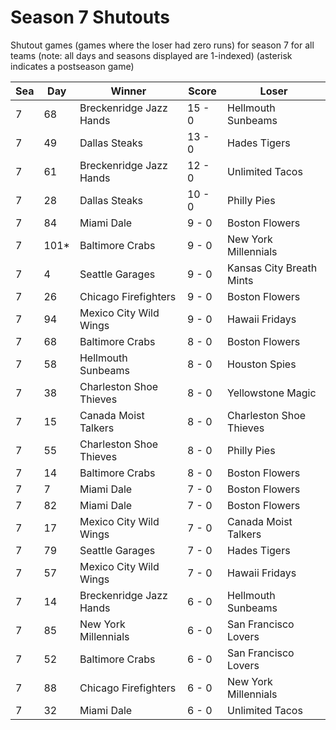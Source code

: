 # Season 7 Shutouts



Shutout games (games where the loser had zero runs) for season 7 for all teams (note: all days and seasons displayed are 1-indexed) (asterisk indicates a postseason game)


| Sea | Day | Winner | Score | Loser | 
| ------ |------ |------ |------ |------ |
| 7 | 68 | Breckenridge Jazz Hands | 15 - 0 | Hellmouth Sunbeams | 
| 7 | 49 | Dallas Steaks | 13 - 0 | Hades Tigers | 
| 7 | 61 | Breckenridge Jazz Hands | 12 - 0 | Unlimited Tacos | 
| 7 | 28 | Dallas Steaks | 10 - 0 | Philly Pies | 
| 7 | 84 | Miami Dale | 9 - 0 | Boston Flowers | 
| 7 | 101* | Baltimore Crabs | 9 - 0 | New York Millennials | 
| 7 | 4 | Seattle Garages | 9 - 0 | Kansas City Breath Mints | 
| 7 | 26 | Chicago Firefighters | 9 - 0 | Boston Flowers | 
| 7 | 94 | Mexico City Wild Wings | 9 - 0 | Hawaii Fridays | 
| 7 | 68 | Baltimore Crabs | 8 - 0 | Boston Flowers | 
| 7 | 58 | Hellmouth Sunbeams | 8 - 0 | Houston Spies | 
| 7 | 38 | Charleston Shoe Thieves | 8 - 0 | Yellowstone Magic | 
| 7 | 15 | Canada Moist Talkers | 8 - 0 | Charleston Shoe Thieves | 
| 7 | 55 | Charleston Shoe Thieves | 8 - 0 | Philly Pies | 
| 7 | 14 | Baltimore Crabs | 8 - 0 | Boston Flowers | 
| 7 | 7 | Miami Dale | 7 - 0 | Boston Flowers | 
| 7 | 82 | Miami Dale | 7 - 0 | Boston Flowers | 
| 7 | 17 | Mexico City Wild Wings | 7 - 0 | Canada Moist Talkers | 
| 7 | 79 | Seattle Garages | 7 - 0 | Hades Tigers | 
| 7 | 57 | Mexico City Wild Wings | 7 - 0 | Hawaii Fridays | 
| 7 | 14 | Breckenridge Jazz Hands | 6 - 0 | Hellmouth Sunbeams | 
| 7 | 85 | New York Millennials | 6 - 0 | San Francisco Lovers | 
| 7 | 52 | Baltimore Crabs | 6 - 0 | San Francisco Lovers | 
| 7 | 88 | Chicago Firefighters | 6 - 0 | New York Millennials | 
| 7 | 32 | Miami Dale | 6 - 0 | Unlimited Tacos | 


